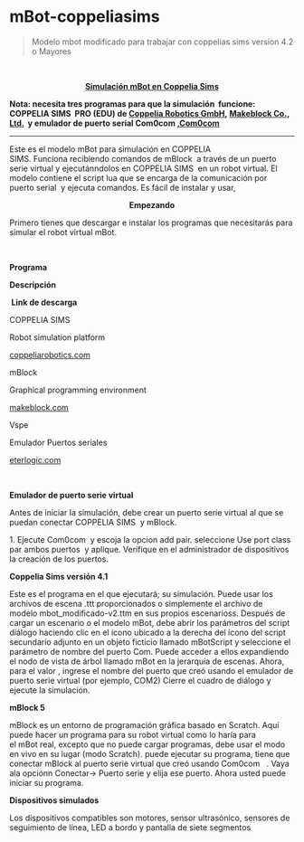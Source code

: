 # mBot-coppeliasims
>Modelo mbot modificado para trabajar con coppelias sims version 4.2 o Mayores
<p>&nbsp;</p>
<p style="text-align: center;"><span style="text-decoration: underline;"><strong>Simulaci&oacute;n&nbsp;mBot&nbsp;en Coppelia Sims</strong></span></p>
<p><strong>Nota: necesita tres programas para que la simulaci&oacute;n&nbsp;&nbsp;funcione: COPPELIA SIMS&nbsp; PRO (EDU) de&nbsp;<a href="http://www.coppeliarobotics.com/index.html">Coppelia&nbsp;Robotics&nbsp;GmbH</a>,&nbsp;<a href="https://mblock.makeblock.com/en-us/">Makeblock&nbsp;Co., Ltd.</a> &nbsp;y emulador de puerto serial Com0com ,<a href="http://com0com.sourceforge.net/">Com0com</a></strong></p>
<hr />
<p>Este es el modelo&nbsp;mBot&nbsp;para simulación en COPPELIA SIMS.&nbsp;Funciona&nbsp;recibiendo&nbsp;comandos&nbsp;de&nbsp;mBlock &nbsp;a través de un puerto serie virtual y ejecutánndolos en COPPELIA SIMS&nbsp;&nbsp;en un robot virtual.&nbsp;El modelo contiene el script&nbsp;lua&nbsp;que se encarga de la comunicación por puerto&nbsp;serial&nbsp;&nbsp;y&nbsp;ejecuta comandos. Es fácil de instalar y usar,&nbsp;</p>
<p style="text-align: center;"><strong>Empezando</strong></p>
<p>Primero tienes que descargar e instalar los programas que necesitarás para simular el robot virtual&nbsp;mBot.</p>
<p>&nbsp;</
table style="width: 512px;" border="0" cellspacing="0" cellpadding="0">
<thead>
<tr>
<td style="width: 135px;">
<p><strong>Programa</strong></p>
</td>
<td style="width: 176px;">
<p><strong>Descripci&oacute;n</strong></p>
</td>
<td style="width: 192px;">
<p><strong>&nbsp;Link&nbsp;de descarga</strong></p>
</td>
</tr>
</thead>
<tbody>
<tr>
<td style="width: 135px;">
<p>COPPELIA SIMS</p>
</td>
<td style="width: 176px;">
<p>Robot&nbsp;simulation&nbsp;platform</p>
</td>
<td style="width: 192px;">
<p><a href="https://www.coppeliarobotics.com/files/CoppeliaSim_Edu_V4_1_0_Setup.zip">coppeliarobotics.com</a></p>
</td>
</tr>
<tr>
<td style="width: 135px;">
<p>mBlock</p>
</td>
<td style="width: 176px;">
<p>Graphical&nbsp;programming&nbsp;environment</p>
</td>
<td style="width: 192px;">
<p><a href="http://learn.makeblock.com/en/software/">makeblock.com</a></p>
</td>
</tr>
<tr>
<td style="width: 135px;">
<p>Vspe</p>
</td>
<td style="width: 176px;">
<p>Emulador Puertos seriales</p>
</td>
<td style="width: 192px;">
<p><a href="http://www.eterlogic.com/Products.VSPE.html">eterlogic.com</a></p>
</td>
</tr>
</tbody>
</table>
<p>&nbsp;</p>
<p><strong>Emulador de puerto serie virtual</strong></p>
<p>Antes de iniciar la simulación, debe crear un puerto serie virtual al que se puedan conectar COPPELIA SIMS&nbsp;&nbsp;y mBlock.</p>

<p>1. Ejecute Com0com&nbsp; y escoja la opcion add pair. seleccione Use port class par ambos puertos&nbsp;  y aplique. Verifique en el administrador de dispositivos  la creación de los puertos.</p>
<p><strong>Coppelia Sims versi&oacute;n 4.1</strong></p>
<p>Este es el programa en el que ejecutará; su simulación. Puede usar los archivos de&nbsp;escena .ttt&nbsp;proporcionados o simplemente el archivo de modelo&nbsp;mbot_modificado-v2.ttm&nbsp;en sus propios&nbsp;escenarioss. Después de cargar un escenario o el modelo&nbsp;mBot, debe abrir los parámetros del script di&aacute;logo haciendo clic en el &iacute;cono ubicado a la derecha del &iacute;cono del script secundario adjunto en un objeto ficticio llamado&nbsp;mBotScript&nbsp;y seleccione el parámetro de nombre del puerto Com.&nbsp;Puede&nbsp;acceder a&nbsp;ellos&nbsp;expandiendo el nodo de vista de árbol llamado&nbsp;mBot&nbsp;en la jerarquía de escenas. Ahora, para el&nbsp;valor ,&nbsp;ingrese el nombre del puerto que creó usando el emulador de puerto serie virtual (por ejemplo, COM2) Cierre el cuadro de diálogo y ejecute la simulación.</p>
<p><strong>mBlock 5</strong></p>
<p>mBlock&nbsp;es un entorno de programación gráfica basado en Scratch. Aquí puede hacer un programa para su robot virtual como lo haría para el&nbsp;mBot&nbsp;real, excepto que no puede cargar programas, debe usar el modo en vivo en su lugar (modo Scratch). puede ejecutar su programa, tiene que conectar&nbsp;mBlock&nbsp;al puerto serie virtual que creó usando Com0com &nbsp;&nbsp;. Vaya ala opciónn Conectar-&gt; Puerto serie y elija ese puerto. Ahora usted puede iniciar su programa.</p>
<p><strong>Dispositivos simulados</strong></p>
<p>Los dispositivos compatibles son motores, sensor ultras&oacute;nico, sensores de seguimiento de l&iacute;nea, LED a bordo y&nbsp;pantalla&nbsp;de&nbsp;siete&nbsp;segmentos</p>
<p><strong>&nbsp;</strong></p>
<p>&nbsp;</p>
